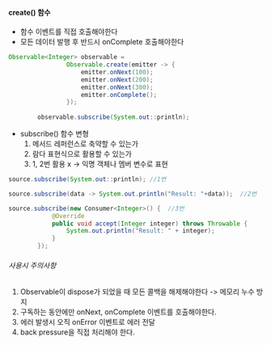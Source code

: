 #### create() 함수

- 함수 이벤트를 직접 호출해야한다
- 모든 데이터 발행 후 반드시 onComplete 호출해야한다

~~~java
Observable<Integer> observable = 
                Observable.create(emitter -> {
                    emitter.onNext(100);
                    emitter.onNext(200);
                    emitter.onNext(300);
                    emitter.onComplete();
                });
        
        observable.subscribe(System.out::println);
~~~

- subscribe() 함수 변형
  1. 메서드 레퍼런스로 축약할 수 있는가
  2. 람다 표현식으로 활용할 수 있는가
  3. 1, 2번 활용 x -> 익명 객체나 멤버 변수로 표현

~~~ java
source.subscribe(System.out::println); //1번

source.subscribe(data -> System.out.println("Result: "+data));  //2번

source.subscribe(new Consumer<Integer>() {  //3번
            @Override
            public void accept(Integer integer) throws Throwable {
                System.out.println("Result: " + integer);
            }
        });
~~~

###### 사용시 주의사항

1. Observable이 dispose가 되었을 때 모든 콜백을 해제해야한다 -> 메모리 누수 방지
2. 구독하는 동안에만 onNext, onComplete 이벤트를 호출해야한다.
3. 에러 발생시 오직 onError 이벤트로 에러 전달
4. back pressure을 직접 처리해야 한다.